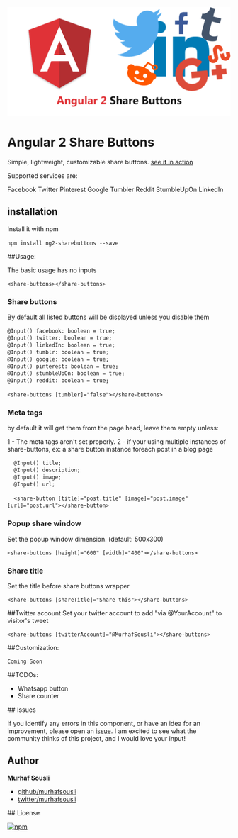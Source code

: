 ![Alt text](/assets/cover.png?raw=true "Optional Title")
# Angular 2 Share Buttons

Simple, lightweight, customizable share buttons. [see it in action](http://murhafsousli.com/project)

Supported services are:

Facebook
Twitter
Pinterest
Google
Tumbler
Reddit
StumbleUpOn
LinkedIn

## installation

Install it with npm

`npm install ng2-sharebuttons --save`

##Usage:

The basic usage has no inputs
```
<share-buttons></share-buttons>
```
### Share buttons
By default all listed buttons will be displayed unless you disable them
```
@Input() facebook: boolean = true;
@Input() twitter: boolean = true;
@Input() linkedIn: boolean = true;
@Input() tumblr: boolean = true;
@Input() google: boolean = true;
@Input() pinterest: boolean = true;
@Input() stumbleUpOn: boolean = true;
@Input() reddit: boolean = true;

<share-buttons [tumbler]="false"></share-buttons>
```
### Meta tags

by default it will get them from the page head, leave them empty unless:

 1 - The meta tags aren't set properly.
 2 - if your using multiple instances of share-buttons, ex: a share button instance foreach post in a blog page

```
  @Input() title;
  @Input() description;
  @Input() image;
  @Input() url;

  <share-button [title]="post.title" [image]="post.image" [url]="post.url"></share-button>
```

### Popup share window
Set the popup window dimension. (default: 500x300)
```
<share-buttons [height]="600" [width]="400"></share-buttons>
```
### Share title
Set the title before share buttons wrapper
```
<share-buttons [shareTitle]="Share this"></share-buttons>
```
##Twitter account
Set your twitter account to add "via @YourAccount" to visitor's tweet
```
<share-buttons [twitterAccount]="@MurhafSousli"></share-buttons>
```

##Customization:

    Coming Soon


##TODOs:

- Whatsapp button
- Share counter

<a name="issues"/>
## Issues


If you identify any errors in this component, or have an idea for an improvement, please open an [issue](https://github.com/MurhafSousli/ng2-wp-api/issues). I am excited to see what the community thinks of this project, and I would love your input!

## Author

 **Murhaf Sousli**

 - [github/murhafsousli](https://github.com/MurhafSousli)
 - [twitter/murhafsousli](https://twitter.com/MurhafSousli)

<a name="license"/>
## License

[![npm](https://img.shields.io/npm/l/express.svg?maxAge=2592000)](/LICENSE)
